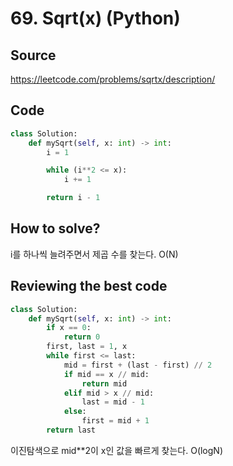 # 69. Sqrt(x) (Python)

## Source

https://leetcode.com/problems/sqrtx/description/

## Code

```python
class Solution:
    def mySqrt(self, x: int) -> int:
        i = 1

        while (i**2 <= x):
            i += 1

        return i - 1
```

## How to solve?

i를 하나씩 늘려주면서 제곱 수를 찾는다. O(N)

## Reviewing the best code

```python
class Solution:
    def mySqrt(self, x: int) -> int:
        if x == 0:
            return 0
        first, last = 1, x
        while first <= last:
            mid = first + (last - first) // 2
            if mid == x // mid:
                return mid
            elif mid > x // mid:
                last = mid - 1
            else:
                first = mid + 1
        return last
```

이진탐색으로 mid\*\*2이 x인 값을 빠르게 찾는다. O(logN)

